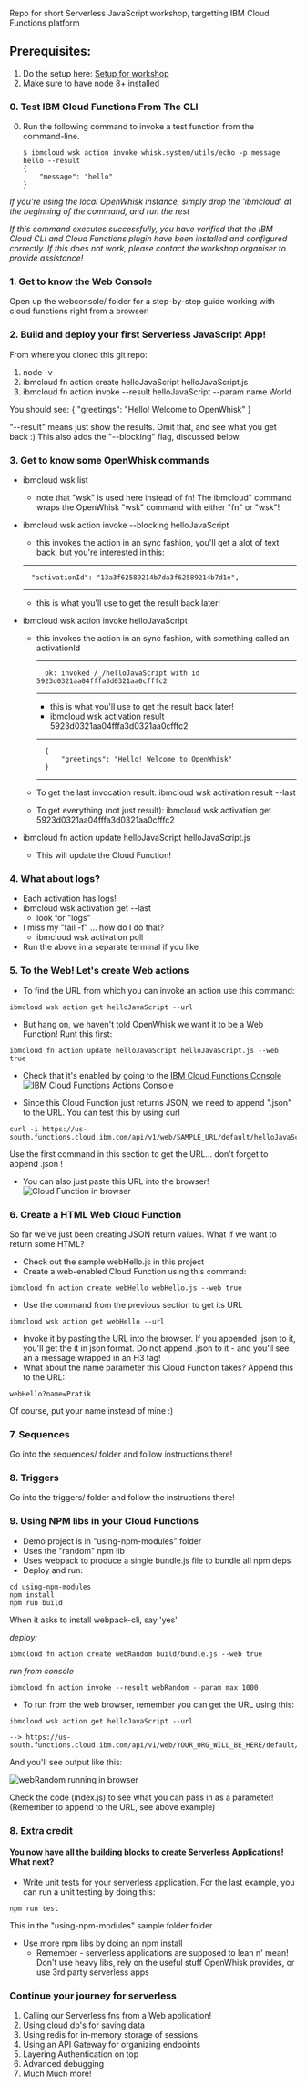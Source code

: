 Repo for short Serverless JavaScript workshop, targetting IBM Cloud Functions platform

## Prerequisites: 
1. Do the setup here: [Setup for workshop](https://github.com/prpatel/Serverless-Workshop-Setup-All-Platforms)
2. Make sure to have node 8+ installed

### 0. Test IBM Cloud Functions From The CLI

0. Run the following command to invoke a test function from the command-line.

   ```
   $ ibmcloud wsk action invoke whisk.system/utils/echo -p message hello --result
   {
       "message": "hello"
   }
   ```

*If you're using the local OpenWhisk instance, simply drop the 'ibmcloud' at the beginning of the command, and run the rest*

*If this command executes successfully, you have verified that the IBM Cloud CLI and Cloud Functions plugin have been installed and configured correctly. If this does not work, please contact the workshop organiser to provide assistance!*

### 1. Get to know the Web Console
Open up the webconsole/ folder for a step-by-step guide working with cloud functions right from a browser!

### 2. Build and deploy your first Serverless JavaScript App!

From where you cloned this git repo:
1. node -v
2. ibmcloud fn action create helloJavaScript helloJavaScript.js
3. ibmcloud fn action invoke --result helloJavaScript --param name World

You should see:
{
    "greetings": "Hello! Welcome to OpenWhisk"
}

"--result" means just show the results. Omit that, and see what you get back :)
This also adds the "--blocking" flag, discussed below.

### 3. Get to know some OpenWhisk commands

* ibmcloud wsk list
    * note that "wsk" is used here instead of fn! The ibmcloud" command wraps the OpenWhisk "wsk" command with either "fn" or "wsk"!
* ibmcloud wsk action invoke --blocking helloJavaScript
    * this invokes the action in an sync fashion, you'll get a alot of text back, but you're interested in this:
    ***
        "activationId": "13a3f62589214b7da3f62589214b7d1e",
    ***
    * this is what you'll use to get the result back later!
* ibmcloud wsk action invoke helloJavaScript
    * this invokes the action in an sync fashion, with something called an activationId
        ***
            ok: invoked /_/helloJavaScript with id 5923d0321aa04fffa3d0321aa0cfffc2
        ***
        * this is what you'll use to get the result back later!
        * ibmcloud wsk activation result 5923d0321aa04fffa3d0321aa0cfffc2
        ***
                        
            {
                "greetings": "Hello! Welcome to OpenWhisk"
            }
        ***        
    * To  get the last invocation result: ibmcloud wsk activation result --last
    * To get everything (not just result): ibmcloud wsk activation get 5923d0321aa04fffa3d0321aa0cfffc2

    
* ibmcloud fn action update helloJavaScript helloJavaScript.js
    * This will update the Cloud Function!              

### 4. What about logs?

* Each activation has logs!
* ibmcloud wsk activation get --last
    * look for  "logs"
* I miss my "tail -f" ... how do I do that?
    * ibmcloud wsk activation poll
* Run the above in a separate terminal if you like

### 5. To the Web! Let's create Web actions
* To find the URL from which you can invoke an action use this command:
```
ibmcloud wsk action get helloJavaScript --url
```

* But hang on, we haven't told OpenWhisk we want it to be a Web Function! Runt this first:
```
ibmcloud fn action update helloJavaScript helloJavaScript.js --web true
```    

* Check that it's enabled by going to the [IBM Cloud Functions Console](https://console.bluemix.net/openwhisk/actions)
![IBM Cloud Functions Actions Console](images/ibmcloudConsoleActions.png)

* Since this Cloud Function just returns JSON, we need to append ".json" to the URL. You can test this by using curl
```
curl -i https://us-south.functions.cloud.ibm.com/api/v1/web/SAMPLE_URL/default/helloJavaScript.json
```
Use the first command in this section to get the URL... don't forget to append .json !

* You can also just paste this URL into the browser!
![Cloud Function in browser](images/webactioninbrowser.png)

### 6. Create a HTML Web Cloud Function
So far we've just been creating JSON return values. What if we want to return some HTML?

* Check out the sample webHello.js in this project
* Create a web-enabled Cloud Function using this command:
```
ibmcloud fn action create webHello webHello.js --web true 
```
* Use the command from the previous section to get its URL
``` 
ibmcloud wsk action get webHello --url
```
* Invoke it by pasting the URL into the browser. If you appended .json to it, you'll get the it in json format. Do not append .json to it - and you'll see an a message wrapped in an H3 tag!
* What about the name parameter this Cloud Function takes? Append this to the URL:
``` 
webHello?name=Pratik
```
Of course, put your name instead of mine :)

### 7. Sequences

Go into the sequences/ folder and follow instructions there!

### 8. Triggers

Go into the triggers/ folder and follow the instructions there!

### 9. Using NPM libs in your Cloud Functions
* Demo project is in "using-npm-modules" folder
* Uses the "random" npm lib
* Uses webpack to produce a single bundle.js file to bundle all npm deps
* Deploy and run:
``` 
cd using-npm-modules
npm install
npm run build
```
When it asks to install webpack-cli, say 'yes'

*deploy:*
``` 
ibmcloud fn action create webRandom build/bundle.js --web true 
```

*run from console*
```
ibmcloud fn action invoke --result webRandom --param max 1000
```

* To run from the web browser, remember you can get the URL using this:
``` 
ibmcloud wsk action get helloJavaScript --url

--> https://us-south.functions.cloud.ibm.com/api/v1/web/YOUR_ORG_WILL_BE_HERE/default/webRandom
```

And you'll see output like this:

![webRandom running in browser](images/webRandomInBrowser.png)

Check the code (index.js) to see what you can pass in as a parameter! (Remember to append to the URL, see above example)
### 8. Extra credit

#### You now have all the building blocks to create Serverless Applications! What next?
* Write unit tests for your serverless application. For the last example, you can run a unit testing by doing this:
``` 
npm run test
```
This in the "using-npm-modules" sample folder folder
* Use more npm libs by doing an npm install
    * Remember - serverless applications are supposed to lean n' mean! Don't use heavy libs, rely on the useful stuff OpenWhisk provides, or use 3rd party serverless apps

### Continue your journey for serverless
1. Calling our Serverless fns from a Web application!
2. Using cloud db's for saving data
3. Using redis for in-memory storage of sessions
4. Using an API Gateway for organizing endpoints
5. Layering Authentication on top
6. Advanced debugging
7. Much Much more!
